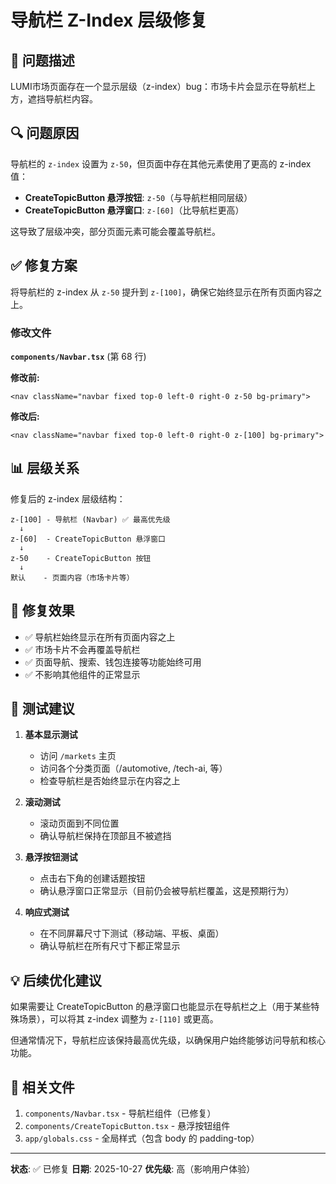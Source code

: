 # 导航栏 Z-Index 层级修复

## 🐛 问题描述

LUMI市场页面存在一个显示层级（z-index）bug：市场卡片会显示在导航栏上方，遮挡导航栏内容。

## 🔍 问题原因

导航栏的 `z-index` 设置为 `z-50`，但页面中存在其他元素使用了更高的 z-index 值：
- **CreateTopicButton 悬浮按钮**: `z-50`（与导航栏相同层级）
- **CreateTopicButton 悬浮窗口**: `z-[60]`（比导航栏更高）

这导致了层级冲突，部分页面元素可能会覆盖导航栏。

## ✅ 修复方案

将导航栏的 z-index 从 `z-50` 提升到 `z-[100]`，确保它始终显示在所有页面内容之上。

### 修改文件

**`components/Navbar.tsx`** (第 68 行)

**修改前:**
```tsx
<nav className="navbar fixed top-0 left-0 right-0 z-50 bg-primary">
```

**修改后:**
```tsx
<nav className="navbar fixed top-0 left-0 right-0 z-[100] bg-primary">
```

## 📊 层级关系

修复后的 z-index 层级结构：

```
z-[100] - 导航栏 (Navbar) ✅ 最高优先级
  ↓
z-[60]  - CreateTopicButton 悬浮窗口
  ↓
z-50    - CreateTopicButton 按钮
  ↓
默认    - 页面内容（市场卡片等）
```

## 🎯 修复效果

- ✅ 导航栏始终显示在所有页面内容之上
- ✅ 市场卡片不会再覆盖导航栏
- ✅ 页面导航、搜索、钱包连接等功能始终可用
- ✅ 不影响其他组件的正常显示

## 🧪 测试建议

1. **基本显示测试**
   - 访问 `/markets` 主页
   - 访问各个分类页面（/automotive, /tech-ai, 等）
   - 检查导航栏是否始终显示在内容之上

2. **滚动测试**
   - 滚动页面到不同位置
   - 确认导航栏保持在顶部且不被遮挡

3. **悬浮按钮测试**
   - 点击右下角的创建话题按钮
   - 确认悬浮窗口正常显示（目前仍会被导航栏覆盖，这是预期行为）

4. **响应式测试**
   - 在不同屏幕尺寸下测试（移动端、平板、桌面）
   - 确认导航栏在所有尺寸下都正常显示

## 💡 后续优化建议

如果需要让 CreateTopicButton 的悬浮窗口也能显示在导航栏之上（用于某些特殊场景），可以将其 z-index 调整为 `z-[110]` 或更高。

但通常情况下，导航栏应该保持最高优先级，以确保用户始终能够访问导航和核心功能。

## 📝 相关文件

1. `components/Navbar.tsx` - 导航栏组件（已修复）
2. `components/CreateTopicButton.tsx` - 悬浮按钮组件
3. `app/globals.css` - 全局样式（包含 body 的 padding-top）

---
**状态**: ✅ 已修复
**日期**: 2025-10-27
**优先级**: 高（影响用户体验）



